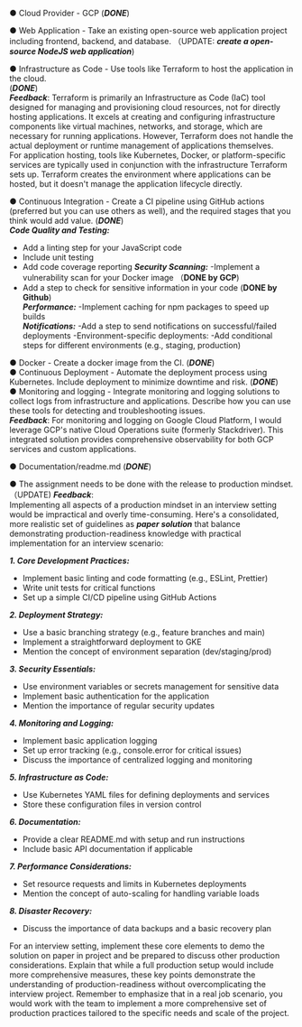 
● Cloud Provider - GCP (***DONE***)

● Web Application - Take an existing open-source web application project including frontend, backend, and database. （UPDATE: ***create a open-source NodeJS web application***)

● Infrastructure as Code - Use tools like Terraform to host the application in the cloud. <br> (***DONE***)<br>
 ***Feedback***:
Terraform is primarily an Infrastructure as Code (IaC) tool designed for managing and provisioning cloud resources, not for directly hosting applications. It excels at creating and configuring infrastructure components like virtual machines, networks, and storage, which are necessary for running applications. However, Terraform does not handle the actual deployment or runtime management of applications themselves.<br>
For application hosting, tools like Kubernetes, Docker, or platform-specific services are typically used in conjunction with the infrastructure Terraform sets up. Terraform creates the environment where applications can be hosted, but it doesn't manage the application lifecycle directly.

● Continuous Integration - Create a CI pipeline using GitHub actions (preferred but you can use others as well), and the required stages that you think would add value. (***DONE***)<br>
***Code Quality and Testing:***
- Add a linting step for your JavaScript code
- Include unit testing
- Add code coverage reporting
***Security Scanning:***
-Implement a vulnerability scan for your Docker image （**DONE by GCP**)
- Add a step to check for sensitive information in your code (**DONE by Github**)<br>
***Performance:***
-Implement caching for npm packages to speed up builds<br>
***Notifications:***
-Add a step to send notifications on successful/failed deployments
-Environment-specific deployments:
-Add conditional steps for different environments (e.g., staging, production)

● Docker - Create a docker image from the CI. (***DONE***)<br>
● Continuous Deployment - Automate the deployment process using Kubernetes. Include deployment to minimize downtime and risk. (***DONE***)<br>
● Monitoring and logging - Integrate monitoring and logging solutions to collect logs from infrastructure and applications. Describe how you can use these tools for detecting and troubleshooting issues. <br>
***Feedback***:
For monitoring and logging on Google Cloud Platform, I would leverage GCP's native Cloud Operations suite (formerly Stackdriver). This integrated solution provides comprehensive observability for both GCP services and custom applications.

● Documentation/readme.md (***DONE***) 

● The assignment needs to be done with the release to production mindset. （UPDATE)
***Feedback***: <br>
Implementing all aspects of a production mindset in an interview setting would be impractical and overly time-consuming. Here's a consolidated, more realistic set of guidelines as ***paper solution*** that balance demonstrating production-readiness knowledge with practical implementation for an interview scenario:

***1. Core Development Practices:***
   - Implement basic linting and code formatting (e.g., ESLint, Prettier)
   - Write unit tests for critical functions
   - Set up a simple CI/CD pipeline using GitHub Actions

***2. Deployment Strategy:***
   - Use a basic branching strategy (e.g., feature branches and main)
   - Implement a straightforward deployment to GKE
   - Mention the concept of environment separation (dev/staging/prod)

***3. Security Essentials:***
   - Use environment variables or secrets management for sensitive data
   - Implement basic authentication for the application
   - Mention the importance of regular security updates

***4. Monitoring and Logging:***
   - Implement basic application logging
   - Set up error tracking (e.g., console.error for critical issues)
   - Discuss the importance of centralized logging and monitoring

***5. Infrastructure as Code:***
   - Use Kubernetes YAML files for defining deployments and services
   - Store these configuration files in version control

***6. Documentation:***
   - Provide a clear README.md with setup and run instructions
   - Include basic API documentation if applicable

***7. Performance Considerations:***
   - Set resource requests and limits in Kubernetes deployments
   - Mention the concept of auto-scaling for handling variable loads

***8. Disaster Recovery:***
   - Discuss the importance of data backups and a basic recovery plan

For an interview setting, implement these core elements to demo the solution on paper in project and be prepared to discuss other production considerations. Explain that while a full production setup would include more comprehensive measures, these key points demonstrate the understanding of production-readiness without overcomplicating the interview project.
Remember to emphasize that in a real job scenario, you would work with the team to implement a more comprehensive set of production practices tailored to the specific needs and scale of the project.

